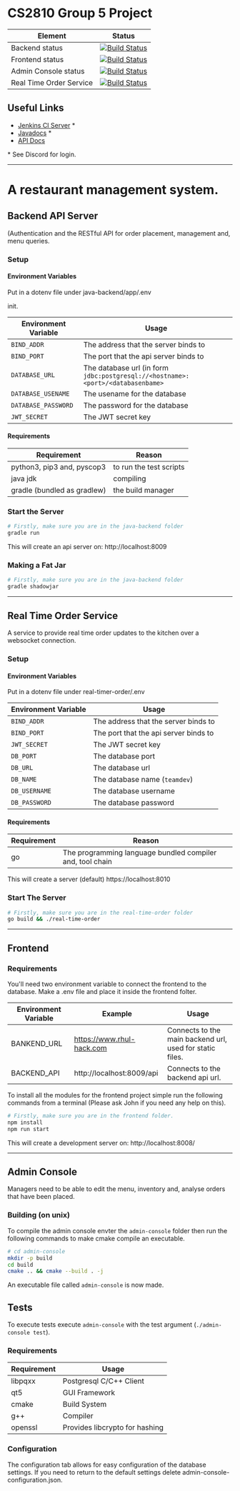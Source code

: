 # CS2810 Group 5 Project


| Element              | Status                                                                                                                                                        |
| -------------------- | ------------------------------------------------------------------------------------------------------------------------------------------------------------- |
| Backend status       | [![Build Status](https://jenkins.djpiper28.co.uk/buildStatus/icon?job=teamproject5scm%2Fmain)](https://jenkins.djpiper28.co.uk/job/teamproject5scm/job/main/) |
| Frontend status      | [![Build Status](https://jenkins.djpiper28.co.uk/buildStatus/icon?job=Frontend+Ci%2Fmain)](https://jenkins.djpiper28.co.uk/job/Frontend%20Ci/job/main/)       |
| Admin Console status | [![Build Status](https://jenkins.djpiper28.co.uk/buildStatus/icon?job=AdminConsoleCI%2Fmain)](https://jenkins.djpiper28.co.uk/job/AdminConsoleCI/job/main/)   |
| Real Time Order Service | [![Build Status](https://jenkins.djpiper28.co.uk/buildStatus/icon?job=Real+Time+Order+Service%2Fmain)](https://jenkins.djpiper28.co.uk/job/Real%20Time%20Order%20Service/job/main/) |

## Useful Links

- [Jenkins CI Server](https://jenkins.djpiper28.co.uk) \*
- [Javadocs](https://jenkins.djpiper28.co.uk/job/teamproject5scm/job/main/javadoc/) \*
- [API Docs](./Api%20Documentation)

\* See Discord for login.

---

# A restaurant management system.

## Backend API Server
(Authentication and the RESTful API for order placement, management and, menu queries.

### Setup

#### Environment Variables

Put in a dotenv file under java-backend/app/.env

init.

| Environment Variable | Usage                                                                           |
| -------------------- | ------------------------------------------------------------------------------- |
| `BIND_ADDR`          | The address that the server binds to                                            |
| `BIND_PORT`          | The port that the api server binds to                                           |
| `DATABASE_URL`       | The database url (in form `jdbc:postgresql://<hostname>:<port>/<databasenbame>` |
| `DATABASE_USENAME`   | The usename for the database                                                    |
| `DATABASE_PASSWORD`  | The password for the database                                                   |
| `JWT_SECRET`         | The JWT secret key                                                              |

#### Requirements

| Requirement                 | Reason                  |
| --------------------------- | ----------------------- |
| python3, pip3 and, pyscop3  | to run the test scripts |
| java jdk                    | compiling               |
| gradle (bundled as gradlew) | the build manager       |

### Start the Server

```bash
# Firstly, make sure you are in the java-backend folder
gradle run
```

This will create an api server on: http://localhost:8009

### Making a Fat Jar

```bash
# Firstly, make sure you are in the java-backend folder
gradle shadowjar
```

---

## Real Time Order Service
A service to provide real time order updates to the kitchen over a websocket connection.

### Setup

#### Environment Variables

Put in a dotenv file under real-timer-order/.env

| Environment Variable | Usage                                                                           |
| -------------------- | ------------------------------------------------------------------------------- |
| `BIND_ADDR`          | The address that the server binds to                                            |
| `BIND_PORT`          | The port that the api server binds to                                           |
| `JWT_SECRET`         | The JWT secret key                                                              |
| `DB_PORT` | The database port |
| `DB_URL` | The database url |
| `DB_NAME` | The database name (`teamdev`) |
| `DB_USERNAME` | The database username |
| `DB_PASSWORD` | The database password |

#### Requirements

| Requirement                 | Reason                  |
| --------------------------- | ----------------------- |
| go | The programming language bundled compiler and, tool chain|

This will create a server (default) https://localhost:8010

### Start The Server
```bash
# Firstly, make sure you are in the real-time-order folder
go build && ./real-time-order
```

---

## Frontend

### Requirements

You'll need two environment variable to connect the frontend to the database. Make a .env file and place it inside the frontend folter.

| Environment Variable | Example                   | Usage                                                    |
| -------------------- | ------------------------- | -------------------------------------------------------- |
| BANKEND_URL          | https://www.rhul-hack.com | Connects to the main backend url, used for static files. |
| BACKEND_API          | http://localhost:8009/api | Connects to the backend api url.                         |

To install all the modules for the frontend project simple run the following commands from a terminal (Please ask John if you need any help on this).

```bash
# Firstly, make sure you are in the frontend folder.
npm install
npm run start
```

This will create a development server on: http://localhost:8008/

---

## Admin Console
Managers need to be able to edit the menu, inventory and, analyse orders that have been placed.

### Building (on unix)

To compile the admin console envter the `admin-console` folder then run the following commands to make
cmake compile an executable.

```bash
# cd admin-console
mkdir -p build
cd build
cmake .. && cmake --build . -j
```

An executable file called `admin-console` is now made. 

## Tests

To execute tests execute `admin-console` with the test argument (`./admin-console test`).

### Requirements

| Requirement | Usage                   |
| ----------- | ----------------------- |
| libpqxx     | Postgresql C/C++ Client |
| qt5         | GUI Framework           |
| cmake       | Build System            |
| g++         | Compiler                |
| openssl     | Provides libcrypto for hashing |

### Configuration

The configuration tab allows for easy configuration of the database settings. If you need to return to the default settings delete admin-console-configuration.json.
